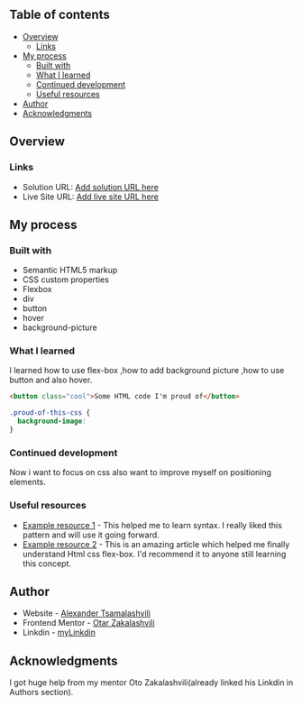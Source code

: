 ## Table of contents

- [Overview](#overview)
  - [Links](#links)
- [My process](#my-process)
  - [Built with](#built-with)
  - [What I learned](#what-i-learned)
  - [Continued development](#continued-development)
  - [Useful resources](#useful-resources)
- [Author](#author)
- [Acknowledgments](#acknowledgments)



## Overview


### Links

- Solution URL: [Add solution URL here](https://your-solution-url.com)
- Live Site URL: [Add live site URL here](https://your-live-site-url.com)

## My process

### Built with

- Semantic HTML5 markup
- CSS custom properties
- Flexbox
- div
- button
- hover
- background-picture




### What I learned

I learned how to use flex-box  ,how to add background picture ,how to use button and also hover.

```html
<button class="cool">Some HTML code I'm proud of</button>
```
```css
.proud-of-this-css {
  background-image:
}
```

### Continued development

Now i want to focus on css also want to improve myself on positioning elements.

### Useful resources

- [Example resource 1](https://www.w3schools.com/) - This helped me to learn syntax. I really liked this pattern and will use it going forward.
- [Example resource 2](https://developer.mozilla.org/en-US/) - This is an amazing article which helped me finally understand Html css flex-box. I'd recommend it to anyone still learning this concept.


## Author

- Website - [Alexander Tsamalashvili](https://github.com/AlexTsamala)
- Frontend Mentor - [Otar Zakalashvili](https://www.linkedin.com/in/otarza/)
- Linkdin - [myLinkdin](https://www.linkedin.com/in/aleksandre-tsamalashvili-40501a1a0/)



## Acknowledgments

I got huge help from my mentor Oto Zakalashvili(already linked his Linkdin in Authors section).
